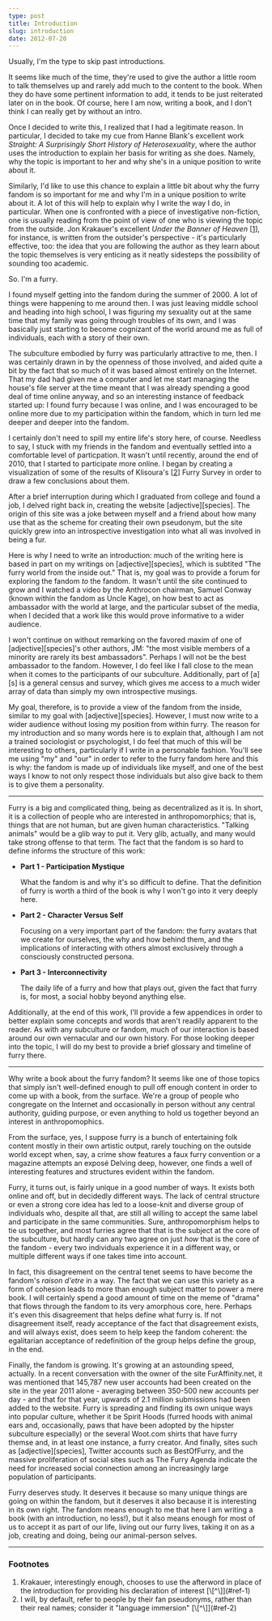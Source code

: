 ```yaml
---
type: post
title: Introduction
slug: introduction
date: 2012-07-20
---
```


Usually, I'm the type to skip past introductions.

It seems like much of the time, they're used to give the author a little
room to talk themselves up and rarely add much to the content to the
book.  When they do have some pertinent information to add, it tends to
be just reiterated later on in the book.  Of course, here I am now,
writing a book, and I don't think I can really get by without an intro.

Once I decided to write this, I realized that I had a legitimate reason.
In particular, I decided to take my cue from Hanne Blank's excellent
work _Straight: A Surprisingly Short History of Heterosexuality_,
where the author uses the introduction to explain her basis for writing
as she does.  Namely, why the topic is important to her and why she's in
a unique position to write about it.

Similarly, I'd like to use this chance to explain a little bit about why
the furry fandom is so important for me and why I'm in a unique position
to write about it.  A lot of this will help to explain why I write the
way I do, in particular.  When one is confronted with a piece of
investigative non-fiction, one is usually reading from the point of view
of one who is viewing the topic from the outside.  Jon Krakauer's
excellent _Under the Banner of Heaven_ \[<a
id="ref-1"></a>[1](#footnote-1)\], for instance, is written
from the outsider's perspective - it's particularly effective, too: the
idea that you are following the author as they learn about the topic
themselves is very enticing as it neatly sidesteps the possibility of
sounding too academic.

So.  I'm a furry.

I found myself getting into the fandom during the summer of 2000.  A lot
of things were happening to me around then.  I was just leaving middle
school and heading into high school, I was figuring my sexuality out at
the same time that my family was going through troubles of its own, and
I was basically just starting to become cognizant of the world around me
as full of individuals, each with a story of their own.

The subculture embodied by furry was particularly attractive to me,
then.  I was certainly drawn in by the openness of those involved, and
aided quite a bit by the fact that so much of it was based almost
entirely on the Internet.  That my dad had given me a computer and let
me start managing the house's file server at the time meant that I was
already spending a good deal of time online anyway, and so an
interesting instance of feedback started up: I found furry because I was
online, and I was encouraged to be online more due to my participation
within the fandom, which in turn led me deeper and deeper into the
fandom.

I certainly don't need to spill my entire life's story here, of course.
Needless to say, I stuck with my friends in the fandom and eventually
settled into a comfortable level of particpation.  It wasn't until
recently, around the end of 2010, that I started to participate more
online.  I began by creating a visualization of some of the results of
Klisoura's \[<a id="ref-2"></a>[2](#footnote-2)\] Furry Survey in order
to draw a few conclusions about them.

After a brief interruption during which I graduated from college and
found a job, I delved right back in, creating the website
\[adjective\]\[species\].  The origin of this
site was a joke between myself and a friend about how many use that as
the scheme for creating their own pseudonym, but the site quickly grew
into an introspective investigation into what all was involved in being
a fur.

Here is why I need to write an introduction: much of the writing here is
based in part on my writings on \[adjective\]\[species\], which is subtited
"The furry world from the inside out."  That is, my goal was to
provide a forum for exploring the fandom *to* the fandom.  It
wasn't until the site continued to grow and I watched a video by the
Anthrocon chairman, Samuel Conway (known within the fandom as Uncle
Kage), on how best to act as ambassador with the world at large, and the
particular subset of the media, when I decided that a work like this
would prove informative to a wider audience.

I won't continue on without remarking on the favored maxim of one of
\[adjective\]\[species\]'s other
authors, JM: "the most visible members of a minority are rarely its
best ambassadors".  Perhaps I will not be the best ambassador to the
fandom.  However, I do feel like I fall close to the mean when it comes
to the participants of our subculture.  Additionally, part of \[a\]\[s\] is
a general census and survey, which gives me access to a much wider array
of data than simply my own introspective musings.

My goal, therefore, is to provide a view of the fandom from the
inside, similar to my goal with \[adjective\]\[species\].  However, I must
now write to a wider audience without losing my position from within
furry.  The reason for my introduction and so many words here is to
explain that, although I am not a trained sociologist or psychologist, I
do feel that much of this will be interesting to others, particularly if
I write in a personable fashion.  You'll see me using "my" and "our"
in order to refer to the furry fandom here and this is why: the fandom
is made up of individuals like myself, and one of the best ways I know
to not only respect those individuals but also give back to them is to
give them a personality.

--------------------

Furry is a big and complicated thing, being as decentralized as it is.
In short, it is a collection of people who are interested in
anthropomorphics; that is, things that are not human, but are given
human characteristics.  "Talking animals" would be a glib way to put
it.  Very glib, actually, and many would take strong offense to that
term.  The fact that the fandom is so hard to define informs the
structure of this work:

* __Part 1 - Participation Mystique__

  What the fandom is and why it's so difficult to define.  That the
  definition of furry is worth a third of the book is why I won't go
  into it very deeply here.
* __Part 2 - Character Versus Self__

  Focusing on a very important part of the fandom: the furry avatars
  that we create for ourselves, the why and how behind them, and the
  implications of interacting with others almost exclusively through a
  consciously constructed persona.
* __Part 3 - Interconnectivity__

  The daily life of a furry and how that plays out, given the fact that
  furry is, for most, a social hobby beyond anything else.

Additionally, at the end of this work, I'll provide a few appendices in
order to better explain some concepts and words that aren't readily
apparent to the reader.  As with any subculture or fandom, much of our
interaction is based around our own vernacular and our own history.  For
those looking deeper into the topic, I will do my best to provide a
brief glossary and timeline of furry there.

--------------------

Why write a book about the furry fandom?  It seems like one of those
topics that simply isn't well-defined enough to pull off enough content
in order to come up with a book, from the surface.  We're a group of
people who congregate on the Internet and occasionally in person without
any central authority, guiding purpose, or even anything to hold us
together beyond an interest in anthropomophics.

From the surface, yes, I suppose furry is a bunch of entertaining folk
content mostly in their own artistic output, rarely touching on the
outside world except when, say, a crime show features a faux furry
convention or a magazine attempts an expos&eacute;  Delving deep, however,
one finds a well of interesting features and structures evident within
the fandom.

Furry, it turns out, is fairly unique in a good number of ways.  It
exists both online and off, but in decidedly different ways.  The lack
of central structure or even a strong core idea has led to a loose-knit
and diverse group of individuals who, despite all that, are still all
willing to accept the same label and participate in the same
communities.  Sure, anthropomorphism helps to tie us together, and most
furries agree that that is the subject at the core of the subculture,
but hardly can any two agree on just _how_ that is the core of
the fandom - every two individuals experience it in a different way,
or multiple different ways if one takes time into account.

In fact, this disagreement on the central tenet seems to have become
the fandom's _raison d'etre_ in a way.  The fact that we can use
this variety as a form of cohesion leads to more than enough subject
matter to power a mere book.  I will certainly spend a good amount of
time on the meme of "drama" that flows through the fandom to its very
amorphous core, here.  Perhaps it's even this disagreement that helps
define what furry is.  If not disagreement itself, ready acceptance of
the fact that disagreement exists, and will always exist, does seem to
help keep the fandom coherent: the egalitarian acceptance of
redefinition of the group helps define the group, in the end.

Finally, the fandom is growing.  It's growing at an astounding speed,
actually.  In a recent conversation with the owner of the site
FurAffinity.net, it was mentioned that 145,787 new user accounts had
been created on the site in the year 2011 alone - averaging between
350-500 new accounts per day - and that for that year, upwards of 2.1
million submissions had been added to the website.  Furry is spreading
and finding its own unique ways into popular culture, whether it be
Spirit Hoods (furred hoods with animal ears and, occasionally,
paws that have been adopted by the hipster subculture especially) or the
several Woot.com shirts that have furry themse and, in at least one
instance, a furry creator.  And finally, sites such as
\[adjective\]\[species\], Twitter accounts such as BestOfFurry, and the
massive proliferation of social sites such as The Furry Agenda indicate
the need for increased social connection among an increasingly large
population of participants.

Furry deserves study.  It deserves it because so many unique things are
going on within the fandom, but it deserves it also because it is
interesting in its own right.  The fandom means enough to me that here I
am writing a book (with an introduction, no less!), but it also means
enough for most of us to accept it as part of our life, living out our
furry lives, taking it on as a job, creating and doing, being our
animal-person selves.

--------------------

### Footnotes

1. <a id="footnote-1" class="footnote" />
   Krakauer, interestingly enough, chooses to use
   the afterword in place of the introduction for providing his
   declaration of interest
   [\[^\]](#ref-1)
2. <a id="footnote-2" class="footnote" />
   I will, by default, refer to people by their fan
   pseudonyms, rather than their real names; consider it "language
   immersion"
   [\[^\]](#ref-2)
